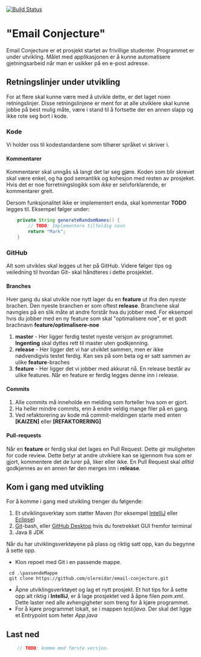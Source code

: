 [![Build Status](https://travis-ci.org/olereidar/email-conjecture.svg?branch=master)](https://travis-ci.org/olereidar/email-conjecture)
# "Email Conjecture"
Email Conjecture er et prosjekt startet av frivillige studenter. Programmet er under utvikling.
Målet med applikasjonen er å kunne automatisere gjetningsarbeid når man er usikker på en e-post adresse.


## Retningslinjer under utvikling
For at flere skal kunne være med å utvikle dette, er det laget noen retningslinjer. Disse retningslinjene er ment for at alle utviklere skal kunne jobbe på best mulig måte, være i stand til å fortsette der en annen slapp og ikke rote seg bort i kode.

### Kode
Vi holder oss til kodestandardene som tilhører språket vi skriver i. 

#### Kommentarer
Kommentarer skal unngås så langt det lar seg gjøre. Koden som blir skrevet skal være enkel, og ha god semantikk og kohesjon med resten av prosjeket. Hvis det er noe forretningslogikk som *ikke* er selvforklarende, er kommentarer greit.

Dersom funksjonalitet ikke er implementert enda, skal kommentar **TODO** legges til. Eksempel følger under: 
```java
    private String generateRandomNames() {
        // TODO: Implementere tilfeldig navn
        return "Mark";
    }
```

### GitHub
Alt som utvikles skal legges ut her på GitHub. Videre følger tips og veiledning til hvordan Git- skal håndteres i dette prosjektet.

#### Branches

Hver gang du skal utvikle noe nytt lager du en **feature** ut ifra den *nyeste* brachen. Den nyeste branchen er som oftest **release**.
Branchene skal navngies på en slik måte at andre forstår hva du jobber med. For eksempel hvis du jobber med en ny feature som skal "optimalisere noe", er et godt brachnavn **feature/optimalisere-noe**

1. **master** - Her ligger ferdig testet nyeste versjon av programmet. **Ingenting** skal dyttes rett til master uten godkjenning.
2. **release** - Her ligger det vi har utviklet sammen, men er ikke nødvendigvis testet ferdig. Kan ses på som beta og er satt sammen av ulike **feature**-braches
3. **feature** - Her ligger det vi jobber med akkurat nå. En release består av ulike features. Når en feature er ferdig legges denne inn i release.

#### Commits
1. Alle commits må inneholde en melding som forteller hva som er gjort. 
2. Ha heller mindre commits, enn å endre veldig mange filer på en gang.
3. Ved refaktorering av kode må commit-meldingen starte med enten **[KAIZEN]** eller **[REFAKTORERING]**

#### Pull-requests
Når en **feature** er ferdig skal det lages en Pull Request. Dette gir muligheten for code review. Dette betyr at andre utviklere kan se igjennom hva som er gjort, kommentere det de lurer på, liker eller ikke. 
En Pull Request skal *alltid* godkjennes av en annen før den merges inn i **release**.

## Kom i gang med utvikling
For å komme i gang med utvikling trenger du følgende:
1. Et utviklingsverktøy som støtter Maven (for eksempel [IntelliJ](https://www.jetbrains.com/idea/) eller [Eclipse](https://eclipse.org/))
2. [Git](https://git-scm.com/)-bash, eller [GitHub Desktop](https://desktop.github.com/) hvis du foretrekket GUI fremfor terminal
3. Java 8 JDK

Når du har utviklingsverktøyene på plass og riktig satt opp, kan du begynne å sette opp.
- Klon repoet med Git i en passende mappe. 
```git
 cd .\passendeMappe
 git clone https://github.com/olereidar/email-conjecture.git
``` 
- Åpne utviklingsverktøyet og lag et nytt prosjekt. Et hot tips for å sette opp alt riktig i **IntelliJ**, er å lage prosjektet ved å åpne filen *pom.xml*. Dette laster ned alle avhengigheter som treng for å kjøre programmet. 
- For å kjøre programmet lokalt, se i mappen *test/java*. Der skal det ligge et Entrypoint som heter *App.java*


## Last ned
```java
    // TODO: komme med første versjon.
```
